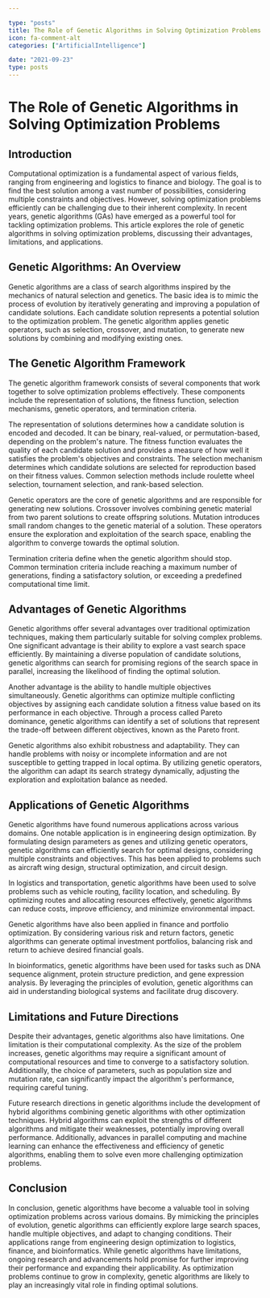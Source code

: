 ```yaml
---

type: "posts"
title: The Role of Genetic Algorithms in Solving Optimization Problems
icon: fa-comment-alt
categories: ["ArtificialIntelligence"]

date: "2021-09-23"
type: posts
---
```





# The Role of Genetic Algorithms in Solving Optimization Problems

## Introduction

Computational optimization is a fundamental aspect of various fields, ranging from engineering and logistics to finance and biology. The goal is to find the best solution among a vast number of possibilities, considering multiple constraints and objectives. However, solving optimization problems efficiently can be challenging due to their inherent complexity. In recent years, genetic algorithms (GAs) have emerged as a powerful tool for tackling optimization problems. This article explores the role of genetic algorithms in solving optimization problems, discussing their advantages, limitations, and applications.

## Genetic Algorithms: An Overview

Genetic algorithms are a class of search algorithms inspired by the mechanics of natural selection and genetics. The basic idea is to mimic the process of evolution by iteratively generating and improving a population of candidate solutions. Each candidate solution represents a potential solution to the optimization problem. The genetic algorithm applies genetic operators, such as selection, crossover, and mutation, to generate new solutions by combining and modifying existing ones.

## The Genetic Algorithm Framework

The genetic algorithm framework consists of several components that work together to solve optimization problems effectively. These components include the representation of solutions, the fitness function, selection mechanisms, genetic operators, and termination criteria.

The representation of solutions determines how a candidate solution is encoded and decoded. It can be binary, real-valued, or permutation-based, depending on the problem's nature. The fitness function evaluates the quality of each candidate solution and provides a measure of how well it satisfies the problem's objectives and constraints. The selection mechanism determines which candidate solutions are selected for reproduction based on their fitness values. Common selection methods include roulette wheel selection, tournament selection, and rank-based selection.

Genetic operators are the core of genetic algorithms and are responsible for generating new solutions. Crossover involves combining genetic material from two parent solutions to create offspring solutions. Mutation introduces small random changes to the genetic material of a solution. These operators ensure the exploration and exploitation of the search space, enabling the algorithm to converge towards the optimal solution.

Termination criteria define when the genetic algorithm should stop. Common termination criteria include reaching a maximum number of generations, finding a satisfactory solution, or exceeding a predefined computational time limit.

## Advantages of Genetic Algorithms

Genetic algorithms offer several advantages over traditional optimization techniques, making them particularly suitable for solving complex problems. One significant advantage is their ability to explore a vast search space efficiently. By maintaining a diverse population of candidate solutions, genetic algorithms can search for promising regions of the search space in parallel, increasing the likelihood of finding the optimal solution.

Another advantage is the ability to handle multiple objectives simultaneously. Genetic algorithms can optimize multiple conflicting objectives by assigning each candidate solution a fitness value based on its performance in each objective. Through a process called Pareto dominance, genetic algorithms can identify a set of solutions that represent the trade-off between different objectives, known as the Pareto front.

Genetic algorithms also exhibit robustness and adaptability. They can handle problems with noisy or incomplete information and are not susceptible to getting trapped in local optima. By utilizing genetic operators, the algorithm can adapt its search strategy dynamically, adjusting the exploration and exploitation balance as needed.

## Applications of Genetic Algorithms

Genetic algorithms have found numerous applications across various domains. One notable application is in engineering design optimization. By formulating design parameters as genes and utilizing genetic operators, genetic algorithms can efficiently search for optimal designs, considering multiple constraints and objectives. This has been applied to problems such as aircraft wing design, structural optimization, and circuit design.

In logistics and transportation, genetic algorithms have been used to solve problems such as vehicle routing, facility location, and scheduling. By optimizing routes and allocating resources effectively, genetic algorithms can reduce costs, improve efficiency, and minimize environmental impact.

Genetic algorithms have also been applied in finance and portfolio optimization. By considering various risk and return factors, genetic algorithms can generate optimal investment portfolios, balancing risk and return to achieve desired financial goals.

In bioinformatics, genetic algorithms have been used for tasks such as DNA sequence alignment, protein structure prediction, and gene expression analysis. By leveraging the principles of evolution, genetic algorithms can aid in understanding biological systems and facilitate drug discovery.

## Limitations and Future Directions

Despite their advantages, genetic algorithms also have limitations. One limitation is their computational complexity. As the size of the problem increases, genetic algorithms may require a significant amount of computational resources and time to converge to a satisfactory solution. Additionally, the choice of parameters, such as population size and mutation rate, can significantly impact the algorithm's performance, requiring careful tuning.

Future research directions in genetic algorithms include the development of hybrid algorithms combining genetic algorithms with other optimization techniques. Hybrid algorithms can exploit the strengths of different algorithms and mitigate their weaknesses, potentially improving overall performance. Additionally, advances in parallel computing and machine learning can enhance the effectiveness and efficiency of genetic algorithms, enabling them to solve even more challenging optimization problems.

## Conclusion

In conclusion, genetic algorithms have become a valuable tool in solving optimization problems across various domains. By mimicking the principles of evolution, genetic algorithms can efficiently explore large search spaces, handle multiple objectives, and adapt to changing conditions. Their applications range from engineering design optimization to logistics, finance, and bioinformatics. While genetic algorithms have limitations, ongoing research and advancements hold promise for further improving their performance and expanding their applicability. As optimization problems continue to grow in complexity, genetic algorithms are likely to play an increasingly vital role in finding optimal solutions.